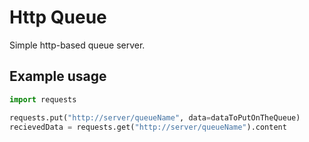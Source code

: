 # Http Queue
Simple http-based queue server.

## Example usage

```python
import requests

requests.put("http://server/queueName", data=dataToPutOnTheQueue)
recievedData = requests.get("http://server/queueName").content

```